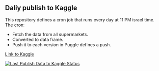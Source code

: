 
Daliy publish to Kaggle
-------

This repository defines a cron job that runs every day at 11 PM israel time.
The cron: 
  - Fetch the data from all supermarkets.
  - Converted to data frame.
  - Push it to each version in Puggle defines a push.


[Link to Kaggle](https://www.kaggle.com/datasets/erlichsefi/israeli-supermarkets-2024)

[![Last Publish Data to Kaggle Status](https://github.com/OpenIsraeliSupermarkets/daily-publish-supermarket-data/actions/workflows/cron-publish.yml/badge.svg?event=schedule)](https://github.com/OpenIsraeliSupermarkets/daily-publish-supermarket-data/actions/workflows/cron-publish.yml)

